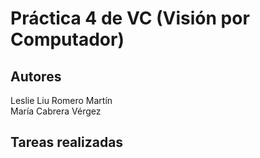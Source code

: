# Práctica 4 de VC (Visión por Computador)

## Autores

Leslie Liu Romero Martín
<br>
María Cabrera Vérgez

## Tareas realizadas

